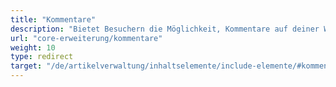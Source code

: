 ```yaml
---
title: "Kommentare"
description: "Bietet Besuchern die Möglichkeit, Kommentare auf deiner Webseite zu hinterlassen."
url: "core-erweiterung/kommentare"
weight: 10
type: redirect
target: "/de/artikelverwaltung/inhaltselemente/include-elemente/#kommentare"
---
```

